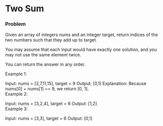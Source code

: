 # Two Sum

### Problem

Given an array of integers nums and an integer target, return indices of the two numbers such that they add up to target.

You may assume that each input would have exactly one solution, and you may not use the same element twice.

You can return the answer in any order.

 

Example 1:

Input: nums = [2,7,11,15], target = 9
Output: [0,1]
Explanation: Because nums[0] + nums[1] == 9, we return [0, 1].<br>
Example 2:

Input: nums = [3,2,4], target = 6
Output: [1,2]<br>
Example 3:

Input: nums = [3,3], target = 6
Output: [0,1]
